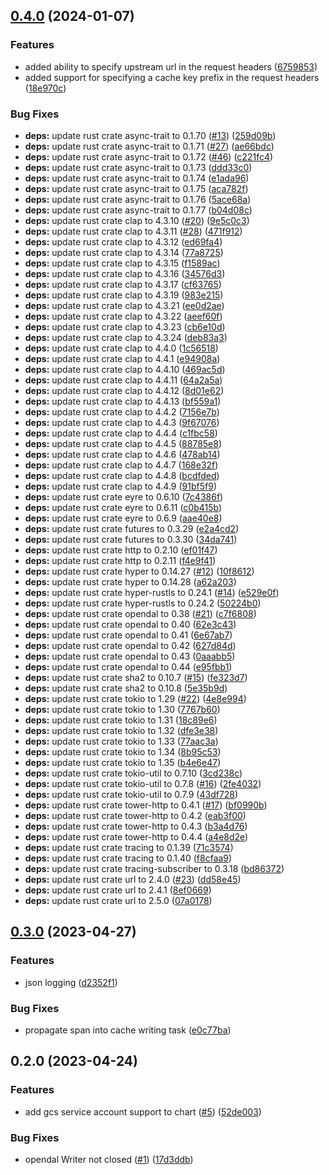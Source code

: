 ## [0.4.0](https://github.com/talzion12/http-cache/compare/v0.3.0...v0.4.0) (2024-01-07)

### Features

- added ability to specify upstream url in the request headers ([6759853](https://github.com/talzion12/http-cache/commit/6759853864a2c22a63de53dd040d95c34765144a))
- added support for specifying a cache key prefix in the request headers ([18e970c](https://github.com/talzion12/http-cache/commit/18e970c389cb6dcf7366109419a08afe5d292b63))

### Bug Fixes

- **deps:** update rust crate async-trait to 0.1.70 ([#13](https://github.com/talzion12/http-cache/issues/13)) ([259d09b](https://github.com/talzion12/http-cache/commit/259d09bd37564274497eb2010e987ab43602f332))
- **deps:** update rust crate async-trait to 0.1.71 ([#27](https://github.com/talzion12/http-cache/issues/27)) ([ae66bdc](https://github.com/talzion12/http-cache/commit/ae66bdcc5ff32f8585749a19a391028995d4287a))
- **deps:** update rust crate async-trait to 0.1.72 ([#46](https://github.com/talzion12/http-cache/issues/46)) ([c221fc4](https://github.com/talzion12/http-cache/commit/c221fc45b01c9242a13fe664bde9ce416c0d319e))
- **deps:** update rust crate async-trait to 0.1.73 ([ddd33c0](https://github.com/talzion12/http-cache/commit/ddd33c0649fec9d38c67c344517e528f290564cf))
- **deps:** update rust crate async-trait to 0.1.74 ([e1ada96](https://github.com/talzion12/http-cache/commit/e1ada9612bb470730d6599b293143dece9396074))
- **deps:** update rust crate async-trait to 0.1.75 ([aca782f](https://github.com/talzion12/http-cache/commit/aca782ff523f248c907783673f05fdbca380fae5))
- **deps:** update rust crate async-trait to 0.1.76 ([5ace68a](https://github.com/talzion12/http-cache/commit/5ace68a3dd697b5bfb52688da1190586fe63e89a))
- **deps:** update rust crate async-trait to 0.1.77 ([b04d08c](https://github.com/talzion12/http-cache/commit/b04d08c8c1a55b71bcad12d11e8e8415ea0d4008))
- **deps:** update rust crate clap to 4.3.10 ([#20](https://github.com/talzion12/http-cache/issues/20)) ([9e5c0c3](https://github.com/talzion12/http-cache/commit/9e5c0c3d0317d1e73625dbd10f5f0d688c881a41))
- **deps:** update rust crate clap to 4.3.11 ([#28](https://github.com/talzion12/http-cache/issues/28)) ([471f912](https://github.com/talzion12/http-cache/commit/471f91266f373330720e1c1e77207386dad60274))
- **deps:** update rust crate clap to 4.3.12 ([ed69fa4](https://github.com/talzion12/http-cache/commit/ed69fa400608b5b10d9167e1702ef073cac7aac9))
- **deps:** update rust crate clap to 4.3.14 ([77a8725](https://github.com/talzion12/http-cache/commit/77a8725f403e843d8f35a17e9454a53aac1844b1))
- **deps:** update rust crate clap to 4.3.15 ([f1589ac](https://github.com/talzion12/http-cache/commit/f1589ac25702f56035d075736bba3056949d5c31))
- **deps:** update rust crate clap to 4.3.16 ([34576d3](https://github.com/talzion12/http-cache/commit/34576d3eedb2a9096b8afb0536b324aa34b846cb))
- **deps:** update rust crate clap to 4.3.17 ([cf63765](https://github.com/talzion12/http-cache/commit/cf637657d692ca611983f6b8b65138efadea5ec8))
- **deps:** update rust crate clap to 4.3.19 ([983e215](https://github.com/talzion12/http-cache/commit/983e215d256c4989d953b5f75f8520078ad1b1dd))
- **deps:** update rust crate clap to 4.3.21 ([ee0d2ae](https://github.com/talzion12/http-cache/commit/ee0d2ae93eeb451553d3ff67dd99f8f413ef012c))
- **deps:** update rust crate clap to 4.3.22 ([aeef60f](https://github.com/talzion12/http-cache/commit/aeef60fcf6f23ad56ecd8c2ad0f4356c8692cac8))
- **deps:** update rust crate clap to 4.3.23 ([cb6e10d](https://github.com/talzion12/http-cache/commit/cb6e10d2ea9bd3d7b180c0e494059a7cac3c0f2b))
- **deps:** update rust crate clap to 4.3.24 ([deb83a3](https://github.com/talzion12/http-cache/commit/deb83a3e8ec5b87ee080ed609d7bfd05dd842610))
- **deps:** update rust crate clap to 4.4.0 ([1c56518](https://github.com/talzion12/http-cache/commit/1c56518287cd62ebc5eda6ef24417374e066562f))
- **deps:** update rust crate clap to 4.4.1 ([e94908a](https://github.com/talzion12/http-cache/commit/e94908ad27d2ba55840ca7baf0c9c3e83558c2b3))
- **deps:** update rust crate clap to 4.4.10 ([469ac5d](https://github.com/talzion12/http-cache/commit/469ac5d034e9528055dbf2777cd449d4bcbbd97d))
- **deps:** update rust crate clap to 4.4.11 ([64a2a5a](https://github.com/talzion12/http-cache/commit/64a2a5ad5c4d5f61598f12f0c502ca9c510ff240))
- **deps:** update rust crate clap to 4.4.12 ([8d01e62](https://github.com/talzion12/http-cache/commit/8d01e62cceae1eee11380afdfeee8880dec49767))
- **deps:** update rust crate clap to 4.4.13 ([bf559a1](https://github.com/talzion12/http-cache/commit/bf559a11a44c1caabda8fa7fa7878619287182e2))
- **deps:** update rust crate clap to 4.4.2 ([7156e7b](https://github.com/talzion12/http-cache/commit/7156e7bd354ede8309f78b30edbc9cb988afe550))
- **deps:** update rust crate clap to 4.4.3 ([9f67076](https://github.com/talzion12/http-cache/commit/9f670769627af8b7540360205855a42e191a96e7))
- **deps:** update rust crate clap to 4.4.4 ([c1fbc58](https://github.com/talzion12/http-cache/commit/c1fbc587f50b81ac8ba2c1abf4a3e879d4839dbe))
- **deps:** update rust crate clap to 4.4.5 ([88785e8](https://github.com/talzion12/http-cache/commit/88785e849d96c65670224c4b1a86db61dc55af31))
- **deps:** update rust crate clap to 4.4.6 ([478ab14](https://github.com/talzion12/http-cache/commit/478ab14ff4c4a4f7ee5582eb3efcefa2d75c5293))
- **deps:** update rust crate clap to 4.4.7 ([168e32f](https://github.com/talzion12/http-cache/commit/168e32f1ad8cf12ebc58b6991836ab8aa2cc269a))
- **deps:** update rust crate clap to 4.4.8 ([bcdfded](https://github.com/talzion12/http-cache/commit/bcdfded8f13b0098898d3a6ff34b3e9d6bf3a9b4))
- **deps:** update rust crate clap to 4.4.9 ([91bf5f9](https://github.com/talzion12/http-cache/commit/91bf5f9ec9e3c466240daba0cabe83505ce80507))
- **deps:** update rust crate eyre to 0.6.10 ([7c4386f](https://github.com/talzion12/http-cache/commit/7c4386f0b2b71b0443f85d1fd659818bf9b12ee2))
- **deps:** update rust crate eyre to 0.6.11 ([c0b415b](https://github.com/talzion12/http-cache/commit/c0b415b108f2f44a957440faa3242d898332ffe5))
- **deps:** update rust crate eyre to 0.6.9 ([aae40e8](https://github.com/talzion12/http-cache/commit/aae40e866dca766185caff021ac39dc4528ef4c6))
- **deps:** update rust crate futures to 0.3.29 ([e2a4cd2](https://github.com/talzion12/http-cache/commit/e2a4cd20085d89c1ded2f4b72e5e09f7aa408299))
- **deps:** update rust crate futures to 0.3.30 ([34da741](https://github.com/talzion12/http-cache/commit/34da741531e6f04446e5f211fc0b4707cd10d02e))
- **deps:** update rust crate http to 0.2.10 ([ef01f47](https://github.com/talzion12/http-cache/commit/ef01f479bf1c8db1cee4101a206aea3eb6f419c7))
- **deps:** update rust crate http to 0.2.11 ([f4e9f41](https://github.com/talzion12/http-cache/commit/f4e9f41463785f1ee3dd8da7300ecea2cf38e9b8))
- **deps:** update rust crate hyper to 0.14.27 ([#12](https://github.com/talzion12/http-cache/issues/12)) ([10f8612](https://github.com/talzion12/http-cache/commit/10f86124cad4a31c4be66f06a07c7b04163141db))
- **deps:** update rust crate hyper to 0.14.28 ([a62a203](https://github.com/talzion12/http-cache/commit/a62a20311081979f9636e715f5e336fc0ba9a212))
- **deps:** update rust crate hyper-rustls to 0.24.1 ([#14](https://github.com/talzion12/http-cache/issues/14)) ([e529e0f](https://github.com/talzion12/http-cache/commit/e529e0f37cb11783d9af8dedc11b1b91fe0dafb2))
- **deps:** update rust crate hyper-rustls to 0.24.2 ([50224b0](https://github.com/talzion12/http-cache/commit/50224b09205502a56da12427635cf2387893bdb4))
- **deps:** update rust crate opendal to 0.38 ([#21](https://github.com/talzion12/http-cache/issues/21)) ([c7f6808](https://github.com/talzion12/http-cache/commit/c7f6808f60109cc434b2050ad8be3d91c9e81e14))
- **deps:** update rust crate opendal to 0.40 ([62e3c43](https://github.com/talzion12/http-cache/commit/62e3c439e836662fd4e7acc864e0ac357ce941f1))
- **deps:** update rust crate opendal to 0.41 ([6e67ab7](https://github.com/talzion12/http-cache/commit/6e67ab7d38e0a7d0010bd84a7828671390c456da))
- **deps:** update rust crate opendal to 0.42 ([627d84d](https://github.com/talzion12/http-cache/commit/627d84d03efaea3d0bc257de061fa3b8036d5f57))
- **deps:** update rust crate opendal to 0.43 ([0aaabb5](https://github.com/talzion12/http-cache/commit/0aaabb5879b80390ab82db8e85e9bb668a85e735))
- **deps:** update rust crate opendal to 0.44 ([e95fbb1](https://github.com/talzion12/http-cache/commit/e95fbb157e967665d6a8f4e7afe7eedf09c25281))
- **deps:** update rust crate sha2 to 0.10.7 ([#15](https://github.com/talzion12/http-cache/issues/15)) ([fe323d7](https://github.com/talzion12/http-cache/commit/fe323d78d8bbcc5fb9938ae56c37e26e93d3c5e7))
- **deps:** update rust crate sha2 to 0.10.8 ([5e35b9d](https://github.com/talzion12/http-cache/commit/5e35b9d2e63efb2dd04b4bd45e8bf232c0197d2e))
- **deps:** update rust crate tokio to 1.29 ([#22](https://github.com/talzion12/http-cache/issues/22)) ([4e8e994](https://github.com/talzion12/http-cache/commit/4e8e994ce5dcd570138d7998984547565e916b29))
- **deps:** update rust crate tokio to 1.30 ([7767b60](https://github.com/talzion12/http-cache/commit/7767b60e492f9f037e42459698e091b647e3f88e))
- **deps:** update rust crate tokio to 1.31 ([18c89e6](https://github.com/talzion12/http-cache/commit/18c89e6b7c3d1e0de2b6255e3e754fa10ec8b16a))
- **deps:** update rust crate tokio to 1.32 ([dfe3e38](https://github.com/talzion12/http-cache/commit/dfe3e38ef206f8500ef27897f4c7ff66c87611c2))
- **deps:** update rust crate tokio to 1.33 ([77aac3a](https://github.com/talzion12/http-cache/commit/77aac3a5b8d482a3b04a00146d1d9ced97002636))
- **deps:** update rust crate tokio to 1.34 ([8b95c53](https://github.com/talzion12/http-cache/commit/8b95c5329bb9892a0efc11b8814cfa38fb68e08a))
- **deps:** update rust crate tokio to 1.35 ([b4e6e47](https://github.com/talzion12/http-cache/commit/b4e6e4762c2ac236c6920feb88d52fc62209acff))
- **deps:** update rust crate tokio-util to 0.7.10 ([3cd238c](https://github.com/talzion12/http-cache/commit/3cd238c2d6bc06ce1e2009834d08fec6518adf9d))
- **deps:** update rust crate tokio-util to 0.7.8 ([#16](https://github.com/talzion12/http-cache/issues/16)) ([2fe4032](https://github.com/talzion12/http-cache/commit/2fe40321901a5694b46a59e2867c894d5c16dac0))
- **deps:** update rust crate tokio-util to 0.7.9 ([43df728](https://github.com/talzion12/http-cache/commit/43df72815e2bed4453228fac48314923ddb6203c))
- **deps:** update rust crate tower-http to 0.4.1 ([#17](https://github.com/talzion12/http-cache/issues/17)) ([bf0990b](https://github.com/talzion12/http-cache/commit/bf0990b0ec67b03cd502aa4f1ed243aa27417052))
- **deps:** update rust crate tower-http to 0.4.2 ([eab3f00](https://github.com/talzion12/http-cache/commit/eab3f00650590d1d71c6e225899b4511ce5bf917))
- **deps:** update rust crate tower-http to 0.4.3 ([b3a4d76](https://github.com/talzion12/http-cache/commit/b3a4d766b1391c80850fc398af63360f76114cb2))
- **deps:** update rust crate tower-http to 0.4.4 ([a4e8d2e](https://github.com/talzion12/http-cache/commit/a4e8d2e2ade4c4963fae123d7489c340c8600c5e))
- **deps:** update rust crate tracing to 0.1.39 ([71c3574](https://github.com/talzion12/http-cache/commit/71c35748a7d6678dc97efe9da4647ee1afbcf640))
- **deps:** update rust crate tracing to 0.1.40 ([f8cfaa9](https://github.com/talzion12/http-cache/commit/f8cfaa98249d835ab55cdd86521545335318b485))
- **deps:** update rust crate tracing-subscriber to 0.3.18 ([bd86372](https://github.com/talzion12/http-cache/commit/bd863726c4199be0c949944319f1c33d076398a0))
- **deps:** update rust crate url to 2.4.0 ([#23](https://github.com/talzion12/http-cache/issues/23)) ([dd58e45](https://github.com/talzion12/http-cache/commit/dd58e45814ff535c2900e2af193db28631ba0939))
- **deps:** update rust crate url to 2.4.1 ([8ef0669](https://github.com/talzion12/http-cache/commit/8ef06692a6765e8f79941e77146c0f2ce59970f0))
- **deps:** update rust crate url to 2.5.0 ([07a0178](https://github.com/talzion12/http-cache/commit/07a0178320fd5a8e250bf6f97a2a8a633e8b977f))

## [0.3.0](https://github.com/talzion12/http-cache/compare/v0.2.0...v0.3.0) (2023-04-27)

### Features

- json logging ([d2352f1](https://github.com/talzion12/http-cache/commit/d2352f1ff3342f05c035fe39c8a54701a54ff93c))

### Bug Fixes

- propagate span into cache writing task ([e0c77ba](https://github.com/talzion12/http-cache/commit/e0c77ba24bd1de39d9b4c60092eba2a9709b03a2))

## 0.2.0 (2023-04-24)

### Features

- add gcs service account support to chart ([#5](https://github.com/talzion12/http-cache/issues/5)) ([52de003](https://github.com/talzion12/http-cache/commit/52de0030f714507f6736d06212c1fdc9ebefc69d))

### Bug Fixes

- opendal Writer not closed ([#1](https://github.com/talzion12/http-cache/issues/1)) ([17d3ddb](https://github.com/talzion12/http-cache/commit/17d3ddb8bbcbdad3a2ed56e52cb61209575c42a1))
